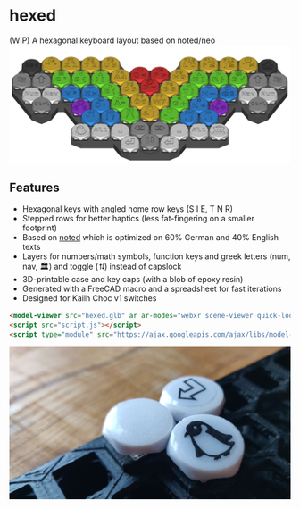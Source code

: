 # hexed
(WIP) A hexagonal keyboard layout based on noted/neo
![hexed layout overview](hexed2.png?raw=true)
## Features
- Hexagonal keys with angled home row keys (S I E, T N R)
- Stepped rows for better haptics (less fat-fingering on a smaller footprint)
- Based on [noted](https://dariogoetz.github.io/noted-layout/) which is optimized on 60% German and 40% English texts
- Layers for numbers/math symbols, function keys and greek letters (num, nav, 🏛️) and toggle (⮁) instead of capslock
- 3D-printable case and key caps (with a blob of epoxy resin)
- Generated with a FreeCAD macro and a spreadsheet for fast iterations
- Designed for Kailh Choc v1 switches

```html
<model-viewer src="hexed.glb" ar ar-modes="webxr scene-viewer quick-look" camera-controls tone-mapping="neutral" poster="poster.webp" shadow-intensity="1" exposure="0.76" camera-orbit="-54.42deg 56.58deg 0.6777m" field-of-view="25.56deg"></model-viewer>  
<script src="script.js"></script>
<script type="module" src="https://ajax.googleapis.com/ajax/libs/model-viewer/3.5.0/model-viewer.min.js"></script>
```

![hexed layout overview](hexed3.jpg?raw=true)

